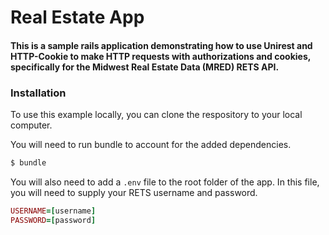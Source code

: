 # Real Estate App

#### This is a sample rails application demonstrating how to use Unirest and HTTP-Cookie to make HTTP requests with authorizations and cookies, specifically for the Midwest Real Estate Data (MRED) RETS API.

### Installation

To use this example locally, you can clone the respository to your local computer.

You will need to run bundle to account for the added dependencies.

```sh
$ bundle
```

You will also need to add a `.env` file to the root folder of the app. In this file, you will need to supply your RETS username and password.

```ruby
USERNAME=[username]
PASSWORD=[password]
```